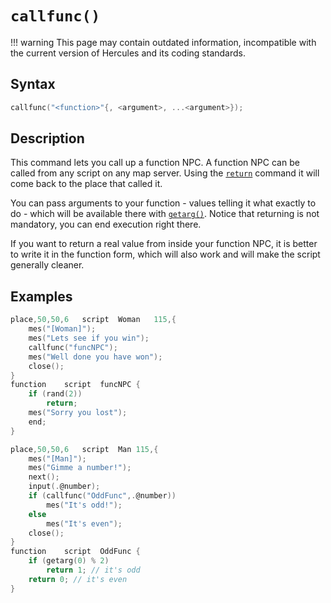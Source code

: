 # `callfunc()`

!!! warning
	This page may contain outdated information, incompatible with the current version of Hercules and its coding standards.

## Syntax

```c
callfunc("<function>"{, <argument>, ...<argument>});
```

## Description

This command lets you call up a function NPC. A function NPC can be called from 
any script on any map server. Using the [`return`](return.md) command it will come back to 
the place that called it.

You can pass arguments to your function - values telling it what exactly to do -
which will be available there with [`getarg()`](getarg.md).
Notice that returning is not mandatory, you can end execution right there.

If you want to return a real value from inside your function NPC, it is better 
to write it in the function form, which will also work and will make the script 
generally cleaner.

## Examples

```c
place,50,50,6	script	Woman	115,{
	mes("[Woman]");
	mes("Lets see if you win");
	callfunc("funcNPC");
	mes("Well done you have won");
	close();
}
function	script	funcNPC	{
	if (rand(2))
		return;
	mes("Sorry you lost");
	end;
}
```

```c
place,50,50,6	script	Man	115,{
	mes("[Man]");
	mes("Gimme a number!");
	next();
	input(.@number);
	if (callfunc("OddFunc",.@number))
		mes("It's odd!");
	else
		mes("It's even");
	close();
}
function	script	OddFunc	{
	if (getarg(0) % 2)
		return 1; // it's odd
	return 0; // it's even
}
```
